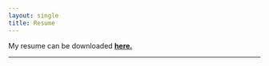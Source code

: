```yaml
---
layout: single
title: Resume
---
```


My resume can be downloaded [**here.**](/Bas_Machielsen___CV.pdf)

---